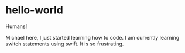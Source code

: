 # hello-world

Humans! 

Michael here, I just started learning how to code. I am currently learning switch statements using swift. It is so frustrating.

